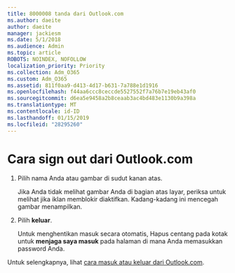 ```yaml
---
title: 8000008 tanda dari Outlook.com
ms.author: daeite
author: daeite
manager: jackiesm
ms.date: 5/1/2018
ms.audience: Admin
ms.topic: article
ROBOTS: NOINDEX, NOFOLLOW
localization_priority: Priority
ms.collection: Adm_O365
ms.custom: Adm_O365
ms.assetid: 811f0aa9-d413-4d17-b631-7a788e1d1916
ms.openlocfilehash: f44aa6ccc8ceccde5527552f7a76b7e19eb43af0
ms.sourcegitcommit: d6ea5e9458a2b8ceaab3ac4bd483e1130b9a398a
ms.translationtype: MT
ms.contentlocale: id-ID
ms.lasthandoff: 01/15/2019
ms.locfileid: "28295260"
---
```

# <a name="how-to-sign-out-of-outlookcom"></a>Cara sign out dari Outlook.com

1. Pilih nama Anda atau gambar di sudut kanan atas.
    
    Jika Anda tidak melihat gambar Anda di bagian atas layar, periksa untuk melihat jika iklan memblokir diaktifkan. Kadang-kadang ini mencegah gambar menampilkan.
    
2. Pilih **keluar**. 
    
    Untuk menghentikan masuk secara otomatis, Hapus centang pada kotak untuk **menjaga saya masuk** pada halaman di mana Anda memasukkan password Anda. 
    
Untuk selengkapnya, lihat [cara masuk atau keluar dari Outlook.com](https://go.microsoft.com/fwlink/p/?linkid=873113).
  

